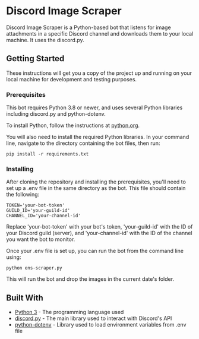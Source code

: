 # Discord Image Scraper

Discord Image Scraper is a Python-based bot that listens for image attachments in a specific Discord channel and downloads them to your local machine. It uses the discord.py.

## Getting Started

These instructions will get you a copy of the project up and running on your local machine for development and testing purposes.

### Prerequisites

This bot requires Python 3.8 or newer, and uses several Python libraries including discord.py and python-dotenv.

To install Python, follow the instructions at [python.org](https://www.python.org/downloads/).

You will also need to install the required Python libraries. In your command line, navigate to the directory containing the bot files, then run:

```
pip install -r requirements.txt
```

### Installing

After cloning the repository and installing the prerequisites, you'll need to set up a .env file in the same directory as the bot. This file should contain the following:

```
TOKEN='your-bot-token'
GUILD_ID='your-guild-id'
CHANNEL_ID='your-channel-id'
```

Replace 'your-bot-token' with your bot's token, 'your-guild-id' with the ID of your Discord guild (server), and 'your-channel-id' with the ID of the channel you want the bot to monitor.

Once your .env file is set up, you can run the bot from the command line using:

```
python ens-scraper.py
```

This will run the bot and drop the images in the current date's folder.

## Built With

* [Python 3](https://www.python.org) - The programming language used
* [discord.py](https://discordpy.readthedocs.io/en/stable/) - The main library used to interact with Discord's API
* [python-dotenv](https://github.com/theskumar/python-dotenv) - Library used to load environment variables from .env file
